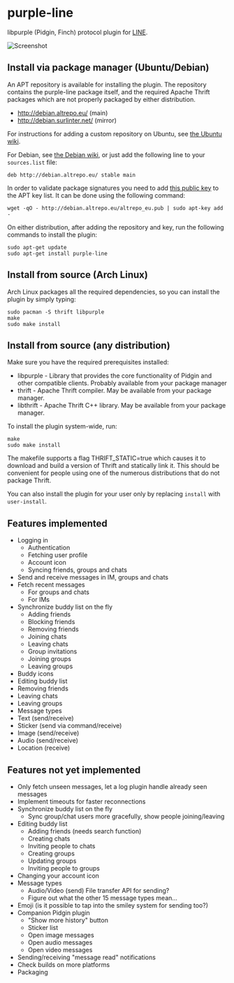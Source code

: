 purple-line
===========

libpurple (Pidgin, Finch) protocol plugin for [LINE](http://line.me/).

![Screenshot](http://i.imgur.com/By1yLXB.png)

Install via package manager (Ubuntu/Debian)
-------------------------------------------

An APT repository is available for installing the plugin. The repository contains the purple-line
package itself, and the required Apache Thrift packages which are not properly packaged by either
distribution.

* http://debian.altrepo.eu/ (main)
* http://debian.surlinter.net/ (mirror)

For instructions for adding a custom repository on Ubuntu, see
[the Ubuntu wiki](https://help.ubuntu.com/community/Repositories/Ubuntu).

For Debian, see [the Debian wiki](https://www.debian.org/releases/), or just add the following line
to your `sources.list` file:

    deb http://debian.altrepo.eu/ stable main

In order to validate package signatures you need to add
[this public key](http://debian.altrepo.eu/altrepo_eu.pub) to the APT key list. It can be done
using the following command:

    wget -qO - http://debian.altrepo.eu/altrepo_eu.pub | sudo apt-key add -

On either distribution, after adding the repository and key, run the following commands to install
the plugin:

    sudo apt-get update
    sudo apt-get install purple-line

Install from source (Arch Linux)
--------------------------------

Arch Linux packages all the required dependencies, so you can install the plugin by simply typing:

    sudo pacman -S thrift libpurple
    make
    sudo make install

Install from source (any distribution)
--------------------------------------

Make sure you have the required prerequisites installed:

* libpurple - Library that provides the core functionality of Pidgin and other compatible clients.
  Probably available from your package manager
* thrift - Apache Thrift compiler. May be available from your package manager.
* libthrift - Apache Thrift C++ library. May be available from your package manager.

To install the plugin system-wide, run:

    make
    sudo make install

The makefile supports a flag THRIFT_STATIC=true which causes it to download and build a version of
Thrift and statically link it. This should be convenient for people using one of the numerous
distributions that do not package Thrift.

You can also install the plugin for your user only by replacing `install` with `user-install`.

Features implemented
--------------------

* Logging in
  * Authentication
  * Fetching user profile
  * Account icon
  * Syncing friends, groups and chats
* Send and receive messages in IM, groups and chats
* Fetch recent messages
  * For groups and chats
  * For IMs
* Synchronize buddy list on the fly
  * Adding friends
  * Blocking friends
  * Removing friends
  * Joining chats
  * Leaving chats
  * Group invitations
  * Joining groups
  * Leaving groups
* Buddy icons
* Editing buddy list
 * Removing friends
 * Leaving chats
 * Leaving groups
* Message types
 * Text (send/receive)
 * Sticker (send via command/receive)
 * Image (send/receive)
 * Audio (send/receive)
 * Location (receive)

Features not yet implemented
----------------------------

* Only fetch unseen messages, let a log plugin handle already seen messages
* Implement timeouts for faster reconnections
* Synchronize buddy list on the fly
  * Sync group/chat users more gracefully, show people joining/leaving
* Editing buddy list
  * Adding friends (needs search function)
  * Creating chats
  * Inviting people to chats
  * Creating groups
  * Updating groups
  * Inviting people to groups
* Changing your account icon
* Message types
  * Audio/Video (send) File transfer API for sending?
  * Figure out what the other 15 message types mean...
* Emoji (is it possible to tap into the smiley system for sending too?)
* Companion Pidgin plugin
  * "Show more history" button
  * Sticker list
  * Open image messages
  * Open audio messages
  * Open video messages
* Sending/receiving "message read" notifications
* Check builds on more platforms
* Packaging
